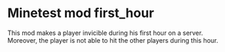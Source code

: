 # Minetest mod first_hour

This mod makes a player invicible during his first hour on a server. Moreover, the player is not able to hit the other players during this hour.

